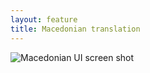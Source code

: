 ```yaml
---
layout: feature
title: Macedonian translation
---
```


![Macedonian UI screen shot](http://i67.tinypic.com/2vtba05.png)